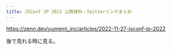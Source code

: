 ```yaml
---
title: JSConf JP 2022 公開資料・Twitterリンクまとめ
---
```


https://zenn.dev/yumemi_inc/articles/2022-11-27-jsconf-jp-2022

後で見れる時に見る。

